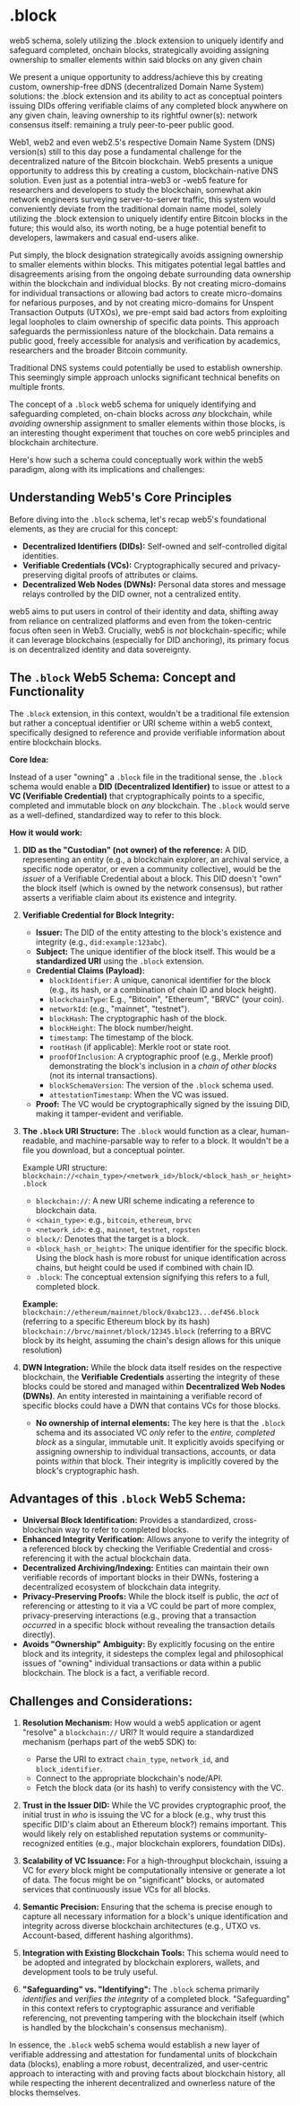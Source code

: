 # .block

web5 schema, solely utilizing the .block extension to uniquely identify and safeguard completed, onchain blocks, strategically avoiding assigning ownership to smaller elements within said blocks on any given chain

We present a unique opportunity to address/achieve this by creating custom, ownership-free dDNS (decentralized Domain Name System) solutions: the .block extension and its ability to act as conceptual pointers issuing DIDs offering verifiable claims of any completed block anywhere on any given chain, leaving ownership to its rightful owner(s): network consensus itself: remaining a truly peer-to-peer public good.

Web1, web2 and even web2.5's respective Domain Name System (DNS) version(s) still to this day pose a fundamental challenge for the decentralized nature of the Bitcoin blockchain.  Web5 presents a unique opportunity to address this by creating a custom, blockchain-native DNS solution. Even just as a potential intra-web3 or -web5 feature for researchers and developers to study the blockchain, somewhat akin network engineers surveying server-to-server traffic, this system would conveniently deviate from the traditional domain name model, solely utilizing the .block extension to uniquely identify entire Bitcoin blocks in the future; this would also, its worth noting, be a huge potential benefit to developers, lawmakers and casual end-users alike.

Put simply, the block designation strategically avoids assigning ownership to smaller elements within blocks. This mitigates potential legal battles and disagreements arising from the ongoing debate surrounding data ownership within the blockchain and individual blocks. By not creating micro-domains for individual transactions or allowing bad actors to create micro-domains for nefarious purposes, and by not creating micro-domains for Unspent Transaction Outputs (UTXOs), we pre-empt said bad actors from exploiting legal loopholes to claim ownership of specific data points. This approach safeguards the permissionless nature of the blockchain. Data remains a public good, freely accessible for analysis and verification by academics, researchers and the broader Bitcoin community.

Traditional DNS systems could potentially be used to establish ownership. This seemingly simple approach unlocks significant technical benefits on multiple fronts.


The concept of a `.block` web5 schema for uniquely identifying and safeguarding completed, on-chain blocks across *any* blockchain, while *avoiding* ownership assignment to smaller elements within those blocks, is an interesting thought experiment that touches on core web5 principles and blockchain architecture.

Here's how such a schema could conceptually work within the web5 paradigm, along with its implications and challenges:

## Understanding Web5's Core Principles

Before diving into the `.block` schema, let's recap web5's foundational elements, as they are crucial for this concept:

* **Decentralized Identifiers (DIDs):** Self-owned and self-controlled digital identities.
* **Verifiable Credentials (VCs):** Cryptographically secured and privacy-preserving digital proofs of attributes or claims.
* **Decentralized Web Nodes (DWNs):** Personal data stores and message relays controlled by the DID owner, not a centralized entity.

web5 aims to put users in control of their identity and data, shifting away from reliance on centralized platforms and even from the token-centric focus often seen in Web3. Crucially, web5 is *not* blockchain-specific; while it can leverage blockchains (especially for DID anchoring), its primary focus is on decentralized identity and data sovereignty.

## The `.block` Web5 Schema: Concept and Functionality

The `.block` extension, in this context, wouldn't be a traditional file extension but rather a conceptual identifier or URI scheme within a web5 context, specifically designed to reference and provide verifiable information about entire blockchain blocks.

**Core Idea:**

Instead of a user "owning" a `.block` file in the traditional sense, the `.block` schema would enable a **DID (Decentralized Identifier)** to issue or attest to a **VC (Verifiable Credential)** that cryptographically points to a specific, completed and immutable block on *any* blockchain. The `.block` would serve as a well-defined, standardized way to refer to this block.

**How it would work:**

1.  **DID as the "Custodian" (not owner) of the reference:** A DID, representing an entity (e.g., a blockchain explorer, an archival service, a specific node operator, or even a community collective), would be the *issuer* of a Verifiable Credential about a block. This DID doesn't "own" the block itself (which is owned by the network consensus), but rather asserts a verifiable claim about its existence and integrity.

2.  **Verifiable Credential for Block Integrity:**
    * **Issuer:** The DID of the entity attesting to the block's existence and integrity (e.g., `did:example:123abc`).
    * **Subject:** The unique identifier of the block itself. This would be a **standardized URI** using the `.block` extension.
    * **Credential Claims (Payload):**
        * `blockIdentifier`: A unique, canonical identifier for the block (e.g., its hash, or a combination of chain ID and block height).
        * `blockchainType`: E.g., "Bitcoin", "Ethereum", "BRVC" (your coin).
        * `networkId`: (e.g., "mainnet", "testnet").
        * `blockHash`: The cryptographic hash of the block.
        * `blockHeight`: The block number/height.
        * `timestamp`: The timestamp of the block.
        * `rootHash` (if applicable): Merkle root or state root.
        * `proofOfInclusion`: A cryptographic proof (e.g., Merkle proof) demonstrating the block's inclusion in a *chain of other blocks* (not its internal transactions).
        * `blockSchemaVersion`: The version of the `.block` schema used.
        * `attestationTimestamp`: When the VC was issued.
    * **Proof:** The VC would be cryptographically signed by the issuing DID, making it tamper-evident and verifiable.

3.  **The `.block` URI Structure:**
    The `.block` would function as a clear, human-readable, and machine-parsable way to refer to a block. It wouldn't be a file you download, but a conceptual pointer.

    Example URI structure:
    `blockchain://<chain_type>/<network_id>/block/<block_hash_or_height>.block`

    * `blockchain://`: A new URI scheme indicating a reference to blockchain data.
    * `<chain_type>`: e.g., `bitcoin`, `ethereum`, `brvc`
    * `<network_id>`: e.g., `mainnet`, `testnet`, `ropsten`
    * `block/`: Denotes that the target is a block.
    * `<block_hash_or_height>`: The unique identifier for the specific block. Using the block hash is more robust for unique identification across chains, but height could be used if combined with chain ID.
    * `.block`: The conceptual extension signifying this refers to a full, completed block.

    **Example:**
    `blockchain://ethereum/mainnet/block/0xabc123...def456.block` (referring to a specific Ethereum block by its hash)
    `blockchain://brvc/mainnet/block/12345.block` (referring to a BRVC block by its height, assuming the chain's design allows for this unique resolution)

4.  **DWN Integration:**
    While the block data itself resides on the respective blockchain, the **Verifiable Credentials** asserting the integrity of these blocks could be stored and managed within **Decentralized Web Nodes (DWNs)**. An entity interested in maintaining a verifiable record of specific blocks could have a DWN that contains VCs for those blocks.

    * **No ownership of internal elements:** The key here is that the `.block` schema and its associated VC *only* refer to the *entire, completed block* as a singular, immutable unit. It explicitly avoids specifying or assigning ownership to individual transactions, accounts, or data points *within* that block. Their integrity is implicitly covered by the block's cryptographic hash.

## Advantages of this `.block` Web5 Schema:

* **Universal Block Identification:** Provides a standardized, cross-blockchain way to refer to completed blocks.
* **Enhanced Integrity Verification:** Allows anyone to verify the integrity of a referenced block by checking the Verifiable Credential and cross-referencing it with the actual blockchain data.
* **Decentralized Archiving/Indexing:** Entities can maintain their own verifiable records of important blocks in their DWNs, fostering a decentralized ecosystem of blockchain data integrity.
* **Privacy-Preserving Proofs:** While the block itself is public, the *act* of referencing or attesting to it via a VC could be part of more complex, privacy-preserving interactions (e.g., proving that a transaction *occurred* in a specific block without revealing the transaction details directly).
* **Avoids "Ownership" Ambiguity:** By explicitly focusing on the entire block and its integrity, it sidesteps the complex legal and philosophical issues of "owning" individual transactions or data within a public blockchain. The block is a fact, a verifiable record.

## Challenges and Considerations:

1.  **Resolution Mechanism:** How would a web5 application or agent "resolve" a `blockchain://` URI? It would require a standardized mechanism (perhaps part of the web5 SDK) to:
    * Parse the URI to extract `chain_type`, `network_id`, and `block_identifier`.
    * Connect to the appropriate blockchain's node/API.
    * Fetch the block data (or its hash) to verify consistency with the VC.

2.  **Trust in the Issuer DID:** While the VC provides cryptographic proof, the initial trust in *who* is issuing the VC for a block (e.g., why trust this specific DID's claim about an Ethereum block?) remains important. This would likely rely on established reputation systems or community-recognized entities (e.g., major blockchain explorers, foundation DIDs).

3.  **Scalability of VC Issuance:** For a high-throughput blockchain, issuing a VC for *every* block might be computationally intensive or generate a lot of data. The focus might be on "significant" blocks, or automated services that continuously issue VCs for all blocks.

4.  **Semantic Precision:** Ensuring that the schema is precise enough to capture all necessary information for a block's unique identification and integrity across diverse blockchain architectures (e.g., UTXO vs. Account-based, different hashing algorithms).

5.  **Integration with Existing Blockchain Tools:** This schema would need to be adopted and integrated by blockchain explorers, wallets, and development tools to be truly useful.

6.  **"Safeguarding" vs. "Identifying":** The `.block` schema primarily *identifies* and *verifies the integrity* of a completed block. "Safeguarding" in this context refers to cryptographic assurance and verifiable referencing, not preventing tampering with the blockchain itself (which is handled by the blockchain's consensus mechanism).

In essence, the `.block` web5 schema would establish a new layer of verifiable addressing and attestation for fundamental units of blockchain data (blocks), enabling a more robust, decentralized, and user-centric approach to interacting with and proving facts about blockchain history, all while respecting the inherent decentralized and ownerless nature of the blocks themselves.
